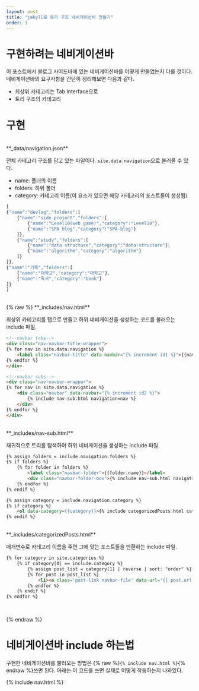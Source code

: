 ```yaml
---
layout: post
title: "jekyll로 트리 구조 네비게이션바 만들기"
order: 1
---
```

# 구현하려는 네비게이션바
이 포스트에서 블로그 사이드바에 있는 네비게이션바를 어떻게 만들었는지 다룰 것이다. 네비게이션바의 요구사항을 간단히 정리해보면 다음과 같다.

* 최상위 카테고리는 Tab Interface으로
* 트리 구조의 카테고리

# 구현

<br>
**_data/navigation.json**

전체 카테고리 구조를 담고 있는 파일이다. `site.data.navigation`으로 불러올 수 있다.

* name: 폴더의 이름
* folders: 하위 폴더
* category: 카테고리 이름(이 요소가 있으면 해당 카테고리의 포스트들이 생성됨)

```js
[
{"name":"devlog","folders":[
    {"name":"side project","folders":[
        {"name":"Level10(web game)","category":"Level10"},
        {"name":"SPA blog","category":"SPA-blog"}
    ]},
    {"name":"study","folders":[
        {"name":"data structure","category":"data-structure"},
        {"name":"algorithm","category":"algorithm"}
    ]}
]},
{"name":"기록","folders":[
    {"name":"대학교","category":"대학교"},
    {"name":"독서","category":"book"}
]}
]
```

<br>
{% raw %}
**_includes/nav.html**

최상위 카테고리를 탭으로 만들고 하위 네비게이션을 생성하는 코드를 불러오는 include 파일.
```html
<!--navbar tabs-->
<div class="nav-navbar-title-wrapper">
{% for nav in site.data.navigation %}
    <label class="navbar-title" data-navbar="{% increment id1 %}">{{nav.name}}</label>
{% endfor %}
</div>

<!--navbar subs-->
<div class="nav-navbar-wrapper">
{% for nav in site.data.navigation %}
    <div class="navbar" data-navbar="{% increment id2 %}">
        {% include nav-sub.html navigation=nav %}
    </div>
{% endfor %}
</div>
```

<br>
**_includes/nav-sub.html**

재귀적으로 트리를 탐색하여 하위 네비게이션을 생성하는 include 파일.
```html
{% assign folders = include.navigation.folders %}
{% if folders %}
    {% for folder in folders %}
        <label class="navbar-folder">{{folder.name}}</label>
        <div class="navbar-folder-box">{% include nav-sub.html navigation=folder %}</div>
    {% endfor %}
{% endif %}

{% assign category = include.navigation.category %}
{% if category %}
    <ol data-category={{category}}>{% include categorizedPosts.html category=category %}</ol>
{% endif %}
```
<br>
**_includes/categorizedPosts.html**

매개변수로 카테고리 이름을 주면 그에 맞는 포스트들을 반환하는 include 파일. 
```html
{% for category in site.categories %}
    {% if category[0] == include.category %}
        {% assign post_list = category[1] | reverse | sort: "order" %}
        {% for post in post_list %}
            <li><a class='post-link navbar-file' data-url='{{ post.url }}'>{{ post.title }}</a></li>
        {% endfor %}
    {% endif %}
{% endfor %}
```
<br>

{% endraw %}

# 네비게이션바 include 하는법

구현한 네비게이션바를 불러오는 방법은 {% raw %}`{% include nav.html %}`{% endraw %}쓰면 된다. 아래는 이 코드를 쓰면 실제로 어떻게 작동하는지 나와있다.

{% include nav.html %}